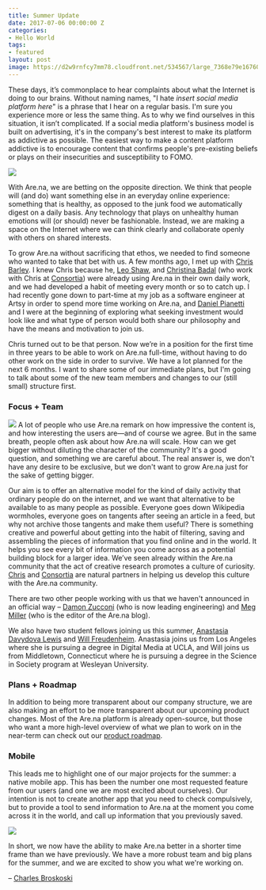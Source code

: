 ```yaml
---
title: Summer Update
date: 2017-07-06 00:00:00 Z
categories:
- Hello World
tags:
- featured
layout: post
image: https://d2w9rnfcy7mm78.cloudfront.net/534567/large_7368e79e167603cc561e5770800233df.jpg
---
```

These days, it’s commonplace to hear complaints about what the Internet is doing to our brains. Without naming names, "I hate _insert social media platform here_" is a phrase that I hear on a regular basis. I'm sure you experience more or less the same thing. As to why we find ourselves in this situation, it isn’t complicated. If a social media platform's business model is built on advertising, it's in the company's best interest to make its platform as addictive as possible. The easiest way to make a content platform addictive is to encourage content that confirms people's pre-existing beliefs or plays on their insecurities and susceptibility to FOMO.

[![](https://d2w9rnfcy7mm78.cloudfront.net/75689/large_435d272a2d6632f57165027f644197f2.jpg)](https://www.are.na/block/75689)
 
With Are.na, we are betting on the opposite direction. We think that people will (and do) want something else in an everyday online experience: something that is healthy, as opposed to the junk food we automatically digest on a daily basis. Any technology that plays on unhealthy human emotions will (or should) never be fashionable. Instead, we are making a space on the Internet where we can think clearly and collaborate openly with others on shared interests.
 
To grow Are.na without sacrificing that ethos, we needed to find someone who wanted to take that bet with us. A few months ago, I met up with [Chris Barley](https://www.are.na/christopher-barley). I knew Chris because he, [Leo Shaw](https://www.are.na/leo-shaw), and [Christina Badal](https://www.are.na/christina-badal) (who work with Chris at [Consortia](http://consortia.net)) were already using Are.na in their own daily work, and we had developed a habit of meeting every month or so to catch up. I had recently gone down to part-time at my job as a software engineer at Artsy in order to spend more time working on Are.na, and [Daniel Pianetti](https://www.are.na/daniel-pianetti) and I were at the beginning of exploring what seeking investment would look like and what type of person would both share our philosophy and have the means and motivation to join us. 
  
Chris turned out to be that person. Now we’re in a position for the first time in three years to be able to work on Are.na full-time, without having to do other work on the side in order to survive. We have a lot planned for the next 6 months. I want to share some of our immediate plans, but I'm going to talk about some of the new team members and changes to our (still small) structure first.
 
### Focus + Team
![](https://d2w9rnfcy7mm78.cloudfront.net/47784/large_ea25cce6987287f03e7591c9eab37e95.jpg)
A lot of people who use Are.na remark on how impressive the content is, and how interesting the users are—and of course we agree. But in the same breath, people often ask about how Are.na will scale. How can we get bigger without diluting the character of the community? It's a good question, and something we are careful about. The real answer is, we don't have any desire to be exclusive, but we don't want to grow Are.na just for the sake of getting bigger. 

Our aim is to offer an alternative model for the kind of daily activity that ordinary people do on the internet, and we want that alternative to be available to as many people as possible. Everyone goes down Wikipedia wormholes, everyone goes on tangents after seeing an article in a feed, but why not archive those tangents and make them useful? There is something creative and powerful about getting into the habit of filtering, saving and assembling the pieces of information that you find online and in the world. It helps you see every bit of information you come across as a potential building block for a larger idea. We’ve seen already within the Are.na community that the act of creative research promotes a culture of curiosity. [Chris](https://www.are.na/christopher-barley) and [Consortia](https://www.are.na/consortia-systems) are natural partners in helping us develop this culture with the Are.na community. 

There are two other people working with us that we haven't announced in an official way – [Damon Zucconi](https://www.are.na/damon-zucconi) (who is now leading engineering) and [Meg Miller](https://www.are.na/meg-miller) (who is the editor of the Are.na blog).
 
We also have two student fellows joining us this summer, [Anastasia Davydova Lewis](https://www.are.na/anastasia-davydova-lewis) and [Will Freudenheim](https://www.are.na/will-freudenheim). Anastasia joins us from Los Angeles where she is pursuing a degree in Digital Media at UCLA, and Will joins us from Middletown, Connecticut where he is pursuing a degree in the Science in Society program at Wesleyan University.
 
### Plans + Roadmap
In addition to being more transparent about our company structure, we are also making an effort to be more transparent about our upcoming product changes. Most of the Are.na platform is already open-source, but those who want a more high-level overview of what we plan to work on in the near-term can check out our [product roadmap](https://github.com/aredotna/ervell/projects/1).
 
### Mobile
This leads me to highlight one of our major projects for the summer: a native mobile app. This has been the number one most requested feature from our users (and one we are most excited about ourselves). Our intention is not to create another app that you need to check compulsively, but to provide a tool to send information to Are.na at the moment you come across it in the world, and call up information that you previously saved.

![](https://d2w9rnfcy7mm78.cloudfront.net/1111572/large_8eeb664372c5ae85c4320176992aa675.png)
 
In short, we now have the ability to make Are.na better in a shorter time frame than we have previously. We have a more robust team and big plans for the summer, and we are excited to show you what we're working on.

– [Charles Broskoski](https://www.are.na/charles-broskoski)